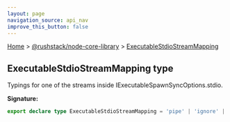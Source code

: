 ```yaml
---
layout: page
navigation_source: api_nav
improve_this_button: false
---
```



[Home](./index.md) &gt; [@rushstack/node-core-library](./node-core-library.md) &gt; [ExecutableStdioStreamMapping](./node-core-library.executablestdiostreammapping.md)

## ExecutableStdioStreamMapping type

Typings for one of the streams inside IExecutableSpawnSyncOptions.stdio.

<b>Signature:</b>

```typescript
export declare type ExecutableStdioStreamMapping = 'pipe' | 'ignore' | 'inherit' | NodeJS.WritableStream | NodeJS.ReadableStream | number | undefined;
```
